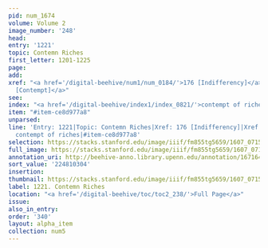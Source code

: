 ```yaml
---
pid: num_1674
volume: Volume 2
image_number: '248'
head:
entry: '1221'
topic: Contemn Riches
first_letter: 1201-1225
page:
add:
xref: "<a href='/digital-beehive/num1/num_0184/'>176 [Indifferency]</a>|<a href='/digital-beehive/num8/num_2846/'>1931
  [Contempt]</a>"
see:
index: "<a href='/digital-beehive/index1/index_0821/'>contempt of riches</a>"
item: "#item-ce8d977a8"
unparsed:
line: 'Entry: 1221|Topic: Contemn Riches|Xref: 176 [Indifferency]|Xref: 1931 [Contempt]|Index:
  contempt of riches|#item-ce8d977a8'
selection: https://stacks.stanford.edu/image/iiif/fm855tg5659/1607_0715/850,304,2852,1025/full/0/default.jpg
full_image: https://stacks.stanford.edu/image/iiif/fm855tg5659/1607_0715/full/full/0/default.jpg
annotation_uri: http://beehive-anno.library.upenn.edu/annotation/1671645104657
sort_value: '224810304'
insertion:
thumbnail: https://stacks.stanford.edu/image/iiif/fm855tg5659/1607_0715/850,304,600,180/250,/0/default.jpg
label: 1221. Contemn Riches
location: "<a href='/digital-beehive/toc/toc2_238/'>Full Page</a>"
issue:
also_in_entry:
order: '340'
layout: alpha_item
collection: num5
---
```


